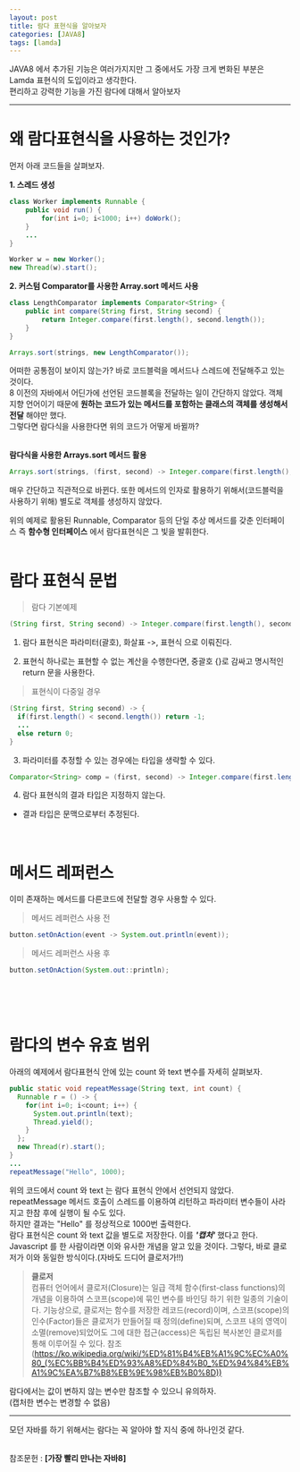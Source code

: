 ```yaml
---
layout: post
title: 람다 표현식을 알아보자
categories: [JAVA8]
tags: [lamda]
---
```


JAVA8 에서 추가된 기능은 여러가지지만 그 중에서도 가장 크게 변화된 부분은 Lamda 표현식의 도입이라고 생각한다.<br>
편리하고 강력한 기능을 가진 람다에 대해서 알아보자<br>

----

# 왜 람다표현식을 사용하는 것인가?

먼저 아래 코드들을 살펴보자.

**1. 스레드 생성**

~~~Java
class Worker implements Runnable {
    public void run() {
    	for(int i=0; i<1000; i++) doWork();
    }
    ...
}

Worker w = new Worker();
new Thread(w).start();
~~~

**2. 커스텀 Comparator를 사용한 Array.sort 메서드 사용**

~~~Java
class LengthComparator implements Comparator<String> {
    public int compare(String first, String second) {
    	return Integer.compare(first.length(), second.length());
    }
}

Arrays.sort(strings, new LengthComparator());
~~~

어떠한 공통점이 보이지 않는가? 바로 코드블럭을 메서드나 스레드에 전달해주고 있는 것이다.<br>
8 이전의 자바에서 어딘가에 선언된 코드블록을 전달하는 일이 간단하지 않았다. 객체 지향 언어이기 때문에 **원하는 코드가 있는 메서드를 포함하는 클래스의 객체를 생성해서 전달** 해야만 했다.<br>
그렇다면 람다식을 사용한다면 위의 코드가 어떻게 바뀔까?<br><br>

**람다식을 사용한 Arrays.sort 메서드 활용**

~~~Java
Arrays.sort(strings, (first, second) -> Integer.compare(first.length(), sencod.length()));
~~~

매우 간단하고 직관적으로 바뀐다. 또한 메서드의 인자로 활용하기 위해서(코드블럭을 사용하기 위해) 별도로 객체를 생성하지 않았다.<br>

위의 예제로 활용된 Runnable, Comparator 등의 단일 추상 메서드를 갖춘 인터페이스 즉 **함수형 인터페이스** 에서 람다표현식은 그 빛을 발휘한다.<br><br>

# 람다 표현식 문법

>람다 기본예제

~~~JAVA
(String first, String second) -> Integer.compare(first.length(), second.length());
~~~

1. 람다 표현식은 파라미터(괄호), 화살표 ->, 표현식 으로 이뤄진다.<br>

2. 표현식 하나로는 표현할 수 없는 계산을 수행한다면, 중괄호 {}로 감싸고 명시적인 return 문을 사용한다.<br>


>표현식이 다중일 경우

~~~JAVA
(String first, String second) -> {
  if(first.length() < second.length()) return -1;
  ...
  else return 0;
}
~~~

3. 파라미터를 추정할 수 있는 경우에는 타입을 생략할 수 있다.<br>

~~~JAVA
Comparator<String> comp = (first, second) -> Integer.compare(first.length(), sencond.length());
~~~

4. 람다 표현식의 결과 타입은 지정하지 않는다.
  - 결과 타입은 문맥으로부터 추정된다.<br><br><br>

# 메서드 레퍼런스

이미 존재하는 메서드를 다른코드에 전달할 경우 사용할 수 있다.

> 메서드 레퍼런스 사용 전

~~~JAVA
button.setOnAction(event -> System.out.println(event));
~~~

>메서드 레퍼런스 사용 후

~~~JAVA
button.setOnAction(System.out::println);
~~~
<br><br><br>
# 람다의 변수 유효 범위

아래의 예제에서 람다표현식 안에 있는 count 와 text 변수를 자세히 살펴보자.

~~~Java
public static void repeatMessage(String text, int count) {
  Runnable r = () -> {
    for(int i=0; i<count; i++) {
      System.out.println(text);
      Thread.yield();
    }
  };
  new Thread(r).start();
}
...
repeatMessage("Hello", 1000);
~~~

위의 코드에서 count 와 text 는 람다 표현식 안에서 선언되지 않았다.<br>
repeatMessage 메서드 호출이 스레드를 이용하여 리턴하고 파라미터 변수들이 사라지고 한참 후에 실행이 될 수도 있다.<br>
하지만 결과는 "Hello" 를 정상적으로 1000번 출력한다.<br>
람다 표현식은 count 와 text 값을 별도로 저장한다. 이를 ***'캡처'*** 했다고 한다. Javascript 를 한 사람이라면 이와 유사한 개념을 알고 있을 것이다. 그렇다, 바로 클로저가 이와 동일한 방식이다.(자바도 드디어 클로저가!!)<br>

>**클로저**<br>
컴퓨터 언어에서 클로저(Closure)는 일급 객체 함수(first-class functions)의 개념을 이용하여 스코프(scope)에 묶인 변수를 바인딩 하기 위한 일종의 기술이다. 기능상으로, 클로저는 함수를 저장한 레코드(record)이며, 스코프(scope)의 인수(Factor)들은 클로저가 만들어질 때 정의(define)되며, 스코프 내의 영역이 소멸(remove)되었어도 그에 대한 접근(access)은 독립된 복사본인 클로저를 통해 이루어질 수 있다.
참조(https://ko.wikipedia.org/wiki/%ED%81%B4%EB%A1%9C%EC%A0%80_(%EC%BB%B4%ED%93%A8%ED%84%B0_%ED%94%84%EB%A1%9C%EA%B7%B8%EB%9E%98%EB%B0%8D))<br>


람다에서는 값이 변하지 않는 변수만 참조할 수 있으니 유의하자.<br>
(캡처한 변수는 변경할 수 없음)<br>


---  

모던 자바를 하기 위해서는 람다는 꼭 알아야 할 지식 중에 하나인것 같다.<br><br>



참조문헌 : **[가장 빨리 만나는 자바8]**
